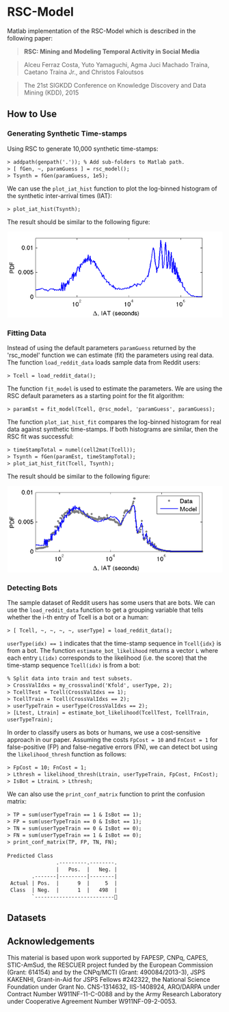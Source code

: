 RSC-Model
=========

Matlab implementation of the RSC-Model which is described in the following paper:

>**RSC: Mining and Modeling Temporal Activity in Social Media**

> Alceu Ferraz Costa, Yuto Yamaguchi, Agma Juci Machado Traina, Caetano Traina Jr., and Christos Faloutsos

> The 21st SIGKDD Conference on Knowledge Discovery and Data Mining (KDD), 2015

How to Use
----------

### Generating Synthetic Time-stamps

Using RSC to generate 10,000 synthetic time-stamps:

```
> addpath(genpath('.')); % Add sub-folders to Matlab path.
> [ fGen, ~, paramGuess ] = rsc_model();
> Tsynth = fGen(paramGuess, 1e5);
```

We can use the `plot_iat_hist` function to plot the log-binned histogram of the synthetic inter-arrival times (IAT):

```
> plot_iat_hist(Tsynth);
```

The result should be similar to the following figure:

![Log-Binned Histogram](/doc/synth_log_bin_hist.png?raw=true "Log-Binned Histogram")

### Fitting Data

Instead of using the default parameters `paramGuess` returned by the 'rsc_model' function we can estimate (fit) the parameters using real data. The function `load_reddit_data` loads sample data from Reddit users:

```
> Tcell = load_reddit_data();
```

The function `fit_model` is used to estimate the parameters. We are using the RSC default parameters as a starting point for the fit algorithm:
```
> paramEst = fit_model(Tcell, @rsc_model, 'paramGuess', paramGuess);
```

The function `plot_iat_hist_fit` compares the log-binned histogram for real data against synthetic time-stamps. If both histograms are similar, then the RSC fit was successful:

```
> timeStampTotal = numel(cell2mat(Tcell));
> Tsynth = fGen(paramEst, timeStampTotal);
> plot_iat_hist_fit(Tcell, Tsynth);
```

The result should be similar to the following figure:

![Log-Binned Histogram](/doc/synth_log_bin_hist_fit.png?raw=true "Log-Binned Histogram Fit")

### Detecting Bots

The sample dataset of Reddit users has some users that are bots. We can use the `load_reddit_data` function to get a grouping variable that tells whether the i-th entry of Tcell is a bot or a human:

```
> [ Tcell, ~, ~, ~, ~, userType] = load_reddit_data();
```

`userType(idx) == 1` indicates that the time-stamp sequence in `Tcell{idx}` is from a bot. The function `estimate_bot_likelihood` returns a vector `L` where each entry `L(idx)` corresponds to the likelihood (i.e. the score) that the time-stamp sequence `Tcell(idx)` is from a bot:

```
% Split data into train and test subsets.
> CrossValIdxs = my_crossvalind('Kfold', userType, 2);
> TcellTest = Tcell(CrossValIdxs == 1);
> TcellTrain = Tcell(CrossValIdxs == 2);
> userTypeTrain = userType(CrossValIdxs == 2);
> [Ltest, Ltrain] = estimate_bot_likelihood(TcellTest, TcellTrain, userTypeTrain);
```

In order to classify users as bots or humans, we use a cost-sensitive approach in our paper. Assuming the costs `FpCost = 10` and `FnCost = 1` for false-positive (FP) and false-negative errors (FN), we can detect bot using the `likelihood_thresh` function as follows:

```
> FpCost = 10; FnCost = 1;
> Lthresh = likelihood_thresh(Ltrain, userTypeTrain, FpCost, FnCost);
> IsBot = LtrainL > Lthresh;
```

We can also use the `print_conf_matrix` function to print the confusion matrix:

```
> TP = sum(userTypeTrain == 1 & IsBot == 1);
> FP = sum(userTypeTrain == 0 & IsBot == 1);
> TN = sum(userTypeTrain == 0 & IsBot == 0);
> FN = sum(userTypeTrain == 1 & IsBot == 0);
> print_conf_matrix(TP, FP, TN, FN);

Predicted Class  
                .---------.--------.
                |   Pos.  |   Neg. |
        .-------|---------|--------|
 Actual | Pos.  |      9  |     5  |
 Class  | Neg.  |      1  |   498  |
        `--------------------------
```

Datasets
--------



Acknowledgements
----------------

This material is based upon work supported by
FAPESP,
CNPq,
CAPES,
STIC-AmSud,
the RESCUER project funded by the European Commission
(Grant: 614154) and by the CNPq/MCTI (Grant: 490084/2013-3),
JSPS KAKENHI, Grant-in-Aid for JSPS Fellows #242322,
the National Science Foundation under Grant No. CNS-1314632, IIS-1408924,
ARO/DARPA under Contract Number W911NF-11-C-0088
and by the Army Research Laboratory under Cooperative Agreement Number W911NF-09-2-0053.
